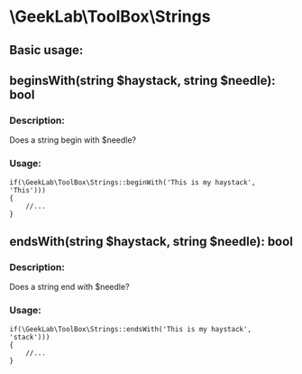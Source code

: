 # \GeekLab\ToolBox\Strings

## Basic usage:
## beginsWith(string $haystack, string $needle): bool
### Description:
Does a string begin with $needle?
 
### Usage:
    
    if(\GeekLab\ToolBox\Strings::beginWith('This is my haystack', 'This')))
    {
        //...
    }
  
## endsWith(string $haystack, string $needle): bool
### Description:
Does a string end with $needle?
 
### Usage:
    
    if(\GeekLab\ToolBox\Strings::endsWith('This is my haystack', 'stack')))
    {
        //...
    }
